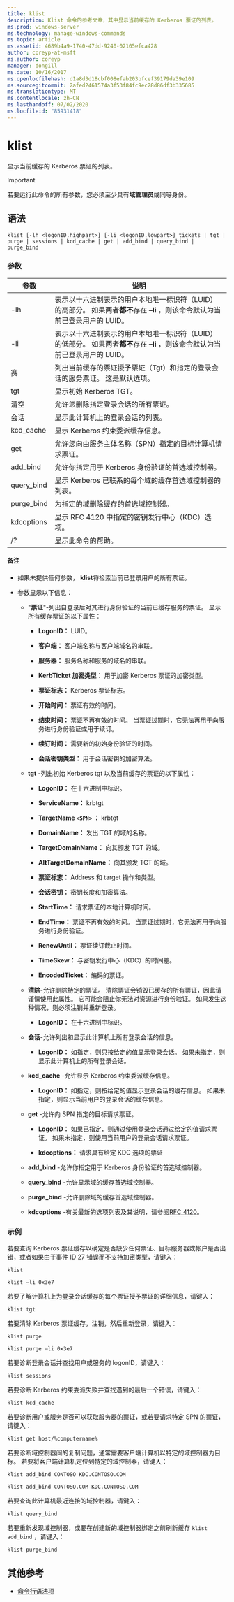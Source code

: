 ```yaml
---
title: klist
description: Klist 命令的参考文章，其中显示当前缓存的 Kerberos 票证的列表。
ms.prod: windows-server
ms.technology: manage-windows-commands
ms.topic: article
ms.assetid: 4689b4a9-1740-47dd-9240-02105efca428
author: coreyp-at-msft
ms.author: coreyp
manager: dongill
ms.date: 10/16/2017
ms.openlocfilehash: d1a8d3d18cbf008efab203bfcef39179da39e109
ms.sourcegitcommit: 2afed2461574a3f53f84fc9ec28d86df3b335685
ms.translationtype: MT
ms.contentlocale: zh-CN
ms.lasthandoff: 07/02/2020
ms.locfileid: "85931418"
---
```

# <a name="klist"></a>klist

显示当前缓存的 Kerberos 票证的列表。

> [!IMPORTANT]
> 若要运行此命令的所有参数，您必须至少具有**域管理员**或同等身份。

## <a name="syntax"></a>语法

```
klist [-lh <logonID.highpart>] [-li <logonID.lowpart>] tickets | tgt | purge | sessions | kcd_cache | get | add_bind | query_bind | purge_bind
```

### <a name="parameters"></a>参数

| 参数 | 说明 |
| --------- | ----------- |
| -lh | 表示以十六进制表示的用户本地唯一标识符（LUID）的高部分。 如果两者**都不**存在 **–li** ，则该命令默认为当前已登录用户的 LUID。 |
| -li | 表示以十六进制表示的用户本地唯一标识符（LUID）的低部分。 如果两者**都不**存在 **–li** ，则该命令默认为当前已登录用户的 LUID。 |
| 赛 | 列出当前缓存的票证授予票证（Tgt）和指定的登录会话的服务票证。 这是默认选项。 |
| tgt | 显示初始 Kerberos TGT。 |
| 清空 | 允许您删除指定登录会话的所有票证。 |
| 会话 | 显示此计算机上的登录会话的列表。 |
| kcd_cache | 显示 Kerberos 约束委派缓存信息。 |
| get | 允许您向由服务主体名称（SPN）指定的目标计算机请求票证。 |
| add_bind | 允许你指定用于 Kerberos 身份验证的首选域控制器。 |
| query_bind | 显示 Kerberos 已联系的每个域的缓存首选域控制器的列表。 |
| purge_bind | 为指定的域删除缓存的首选域控制器。 |
| kdcoptions | 显示 RFC 4120 中指定的密钥发行中心（KDC）选项。 |
| /? | 显示此命令的帮助。 |

#### <a name="remarks"></a>备注

- 如果未提供任何参数， **klist**将检索当前已登录用户的所有票证。

- 参数显示以下信息：

  - "**票证**"-列出自登录后对其进行身份验证的当前已缓存服务的票证。 显示所有缓存票证的以下属性：

    - **LogonID：** LUID。

    - **客户端：** 客户端名称与客户端域名的串联。

    - **服务器：** 服务名称和服务的域名的串联。

    - **KerbTicket 加密类型：** 用于加密 Kerberos 票证的加密类型。

    - **票证标志：** Kerberos 票证标志。

    - **开始时间：** 票证有效的时间。

    - **结束时间：** 票证不再有效的时间。 当票证过期时，它无法再用于向服务进行身份验证或用于续订。

    - **续订时间：** 需要新的初始身份验证的时间。

    - **会话密钥类型：** 用于会话密钥的加密算法。

  - **tgt** -列出初始 Kerberos tgt 以及当前缓存的票证的以下属性：

    - **LogonID：** 在十六进制中标识。

    - **ServiceName：** krbtgt

    - **TargetName `<SPN>` ：** krbtgt

    - **DomainName：** 发出 TGT 的域的名称。

    - **TargetDomainName：** 向其颁发 TGT 的域。

    - **AltTargetDomainName：** 向其颁发 TGT 的域。

    - **票证标志：** Address 和 target 操作和类型。

    - **会话密钥：** 密钥长度和加密算法。

    - **StartTime：** 请求票证的本地计算机时间。

    - **EndTime：** 票证不再有效的时间。 当票证过期时，它无法再用于向服务进行身份验证。

    - **RenewUntil：** 票证续订截止时间。

    - **TimeSkew：** 与密钥发行中心（KDC）的时间差。

    - **EncodedTicket：** 编码的票证。

  - **清除**-允许删除特定的票证。 清除票证会销毁已缓存的所有票证，因此请谨慎使用此属性。 它可能会阻止你无法对资源进行身份验证。 如果发生这种情况，则必须注销并重新登录。

    - **LogonID：** 在十六进制中标识。

  - **会话**-允许列出和显示此计算机上所有登录会话的信息。

    - **LogonID：** 如指定，则只按给定的值显示登录会话。 如果未指定，则显示此计算机上的所有登录会话。

  - **kcd_cache** -允许显示 Kerberos 约束委派缓存信息。

    - **LogonID：** 如指定，则按给定的值显示登录会话的缓存信息。 如果未指定，则显示当前用户的登录会话的缓存信息。

  - **get** -允许向 SPN 指定的目标请求票证。

    - **LogonID：** 如果已指定，则通过使用登录会话通过给定的值请求票证。 如果未指定，则使用当前用户的登录会话请求票证。

    - **kdcoptions：** 请求具有给定 KDC 选项的票证

  - **add_bind** -允许你指定用于 Kerberos 身份验证的首选域控制器。

  - **query_bind** -允许显示域的缓存首选域控制器。

  - **purge_bind** -允许删除域的缓存首选域控制器。

  - **kdcoptions** -有关最新的选项列表及其说明，请参阅[RFC 4120](http://www.ietf.org/rfc/rfc4120.txt)。

### <a name="examples"></a>示例

若要查询 Kerberos 票证缓存以确定是否缺少任何票证、目标服务器或帐户是否出错，或者如果由于事件 ID 27 错误而不支持加密类型，请键入：

```
klist
```

```
klist –li 0x3e7
```

若要了解计算机上为登录会话缓存的每个票证授予票证的详细信息，请键入：

```
klist tgt
```

若要清除 Kerberos 票证缓存，注销，然后重新登录，请键入：

```
klist purge
```

```
klist purge –li 0x3e7
```

若要诊断登录会话并查找用户或服务的 logonID，请键入：

```
klist sessions
```

若要诊断 Kerberos 约束委派失败并查找遇到的最后一个错误，请键入：

```
klist kcd_cache
```

若要诊断用户或服务是否可以获取服务器的票证，或若要请求特定 SPN 的票证，请键入：

```
klist get host/%computername%
```

若要诊断域控制器间的复制问题，通常需要客户端计算机以特定的域控制器为目标。 若要将客户端计算机定位到特定的域控制器，请键入：

```
klist add_bind CONTOSO KDC.CONTOSO.COM
```

```
klist add_bind CONTOSO.COM KDC.CONTOSO.COM
```

若要查询此计算机最近连接的域控制器，请键入：

```
klist query_bind
```

若要重新发现域控制器，或要在创建新的域控制器绑定之前刷新缓存 `klist add_bind` ，请键入：

```
klist purge_bind
```

## <a name="additional-references"></a>其他参考

- [命令行语法项](command-line-syntax-key.md)